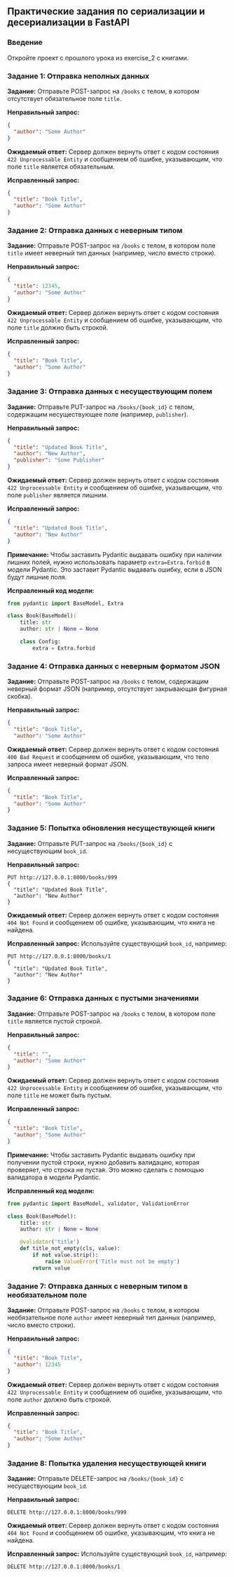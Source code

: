 ## Практические задания по сериализации и десериализации в FastAPI

### Введение

Откройте проект с прошлого урока из exercise_2 с книгами.

### Задание 1: Отправка неполных данных

**Задание:**
Отправьте POST-запрос на `/books` с телом, в котором отсутствует обязательное поле `title`.

**Неправильный запрос:**
```json
{
  "author": "Some Author"
}
```

**Ожидаемый ответ:**
Сервер должен вернуть ответ с кодом состояния `422 Unprocessable Entity` и сообщением об ошибке, указывающим, что поле `title` является обязательным.

**Исправленный запрос:**
```json
{
  "title": "Book Title",
  "author": "Some Author"
}
```

### Задание 2: Отправка данных с неверным типом

**Задание:**
Отправьте POST-запрос на `/books` с телом, в котором поле `title` имеет неверный тип данных (например, число вместо строки).

**Неправильный запрос:**
```json
{
  "title": 12345,
  "author": "Some Author"
}
```

**Ожидаемый ответ:**
Сервер должен вернуть ответ с кодом состояния `422 Unprocessable Entity` и сообщением об ошибке, указывающим, что поле `title` должно быть строкой.

**Исправленный запрос:**
```json
{
  "title": "Book Title",
  "author": "Some Author"
}
```

### Задание 3: Отправка данных с несуществующим полем

**Задание:**
Отправьте PUT-запрос на `/books/{book_id}` с телом, содержащим несуществующее поле (например, `publisher`).

**Неправильный запрос:**
```json
{
  "title": "Updated Book Title",
  "author": "New Author",
  "publisher": "Some Publisher"
}
```

**Ожидаемый ответ:**
Сервер должен вернуть ответ с кодом состояния `422 Unprocessable Entity` и сообщением об ошибке, указывающим, что поле `publisher` является лишним.

**Исправленный запрос:**
```json
{
  "title": "Updated Book Title",
  "author": "New Author"
}
```

**Примечание:**
Чтобы заставить Pydantic выдавать ошибку при наличии лишних полей, нужно использовать параметр `extra=Extra.forbid` в модели Pydantic. Это заставит Pydantic выдавать ошибку, если в JSON будут лишние поля.

**Исправленный код модели:**
```python
from pydantic import BaseModel, Extra

class Book(BaseModel):
    title: str
    author: str | None = None

    class Config:
        extra = Extra.forbid
```

### Задание 4: Отправка данных с неверным форматом JSON

**Задание:**
Отправьте POST-запрос на `/books` с телом, содержащим неверный формат JSON (например, отсутствует закрывающая фигурная скобка).

**Неправильный запрос:**
```json
{
  "title": "Book Title",
  "author": "Some Author"
```

**Ожидаемый ответ:**
Сервер должен вернуть ответ с кодом состояния `400 Bad Request` и сообщением об ошибке, указывающим, что тело запроса имеет неверный формат JSON.

**Исправленный запрос:**
```json
{
  "title": "Book Title",
  "author": "Some Author"
}
```

### Задание 5: Попытка обновления несуществующей книги

**Задание:**
Отправьте PUT-запрос на `/books/{book_id}` с несуществующим `book_id`.

**Неправильный запрос:**
```
PUT http://127.0.0.1:8000/books/999
{
  "title": "Updated Book Title",
  "author": "New Author"
}
```

**Ожидаемый ответ:**
Сервер должен вернуть ответ с кодом состояния `404 Not Found` и сообщением об ошибке, указывающим, что книга не найдена.

**Исправленный запрос:**
Используйте существующий `book_id`, например:
```
PUT http://127.0.0.1:8000/books/1
{
  "title": "Updated Book Title",
  "author": "New Author"
}
```

### Задание 6: Отправка данных с пустыми значениями

**Задание:**
Отправьте POST-запрос на `/books` с телом, в котором поле `title` является пустой строкой.

**Неправильный запрос:**
```json
{
  "title": "",
  "author": "Some Author"
}
```

**Ожидаемый ответ:**
Сервер должен вернуть ответ с кодом состояния `422 Unprocessable Entity` и сообщением об ошибке, указывающим, что поле `title` не может быть пустым.

**Исправленный запрос:**
```json
{
  "title": "Book Title",
  "author": "Some Author"
}
```

**Примечание:**
Чтобы заставить Pydantic выдавать ошибку при получении пустой строки, нужно добавить валидацию, которая проверяет, что строка не пустая. Это можно сделать с помощью валидатора в модели Pydantic.

**Исправленный код модели:**
```python
from pydantic import BaseModel, validator, ValidationError

class Book(BaseModel):
    title: str
    author: str | None = None

    @validator('title')
    def title_not_empty(cls, value):
        if not value.strip():
            raise ValueError('Title must not be empty')
        return value
```

### Задание 7: Отправка данных с неверным типом в необязательном поле

**Задание:**
Отправьте POST-запрос на `/books` с телом, в котором необязательное поле `author` имеет неверный тип данных (например, число вместо строки).

**Неправильный запрос:**
```json
{
  "title": "Book Title",
  "author": 12345
}
```

**Ожидаемый ответ:**
Сервер должен вернуть ответ с кодом состояния `422 Unprocessable Entity` и сообщением об ошибке, указывающим, что поле `author` должно быть строкой.

**Исправленный запрос:**
```json
{
  "title": "Book Title",
  "author": "Some Author"
}
```

### Задание 8: Попытка удаления несуществующей книги

**Задание:**
Отправьте DELETE-запрос на `/books/{book_id}` с несуществующим `book_id`.

**Неправильный запрос:**
```
DELETE http://127.0.0.1:8000/books/999
```

**Ожидаемый ответ:**
Сервер должен вернуть ответ с кодом состояния `404 Not Found` и сообщением об ошибке, указывающим, что книга не найдена.

**Исправленный запрос:**
Используйте существующий `book_id`, например:
```
DELETE http://127.0.0.1:8000/books/1
```